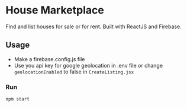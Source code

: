 # House Marketplace

Find and list houses for sale or for rent. Built with ReactJS and Firebase.

## Usage

- Make a firebase.config.js file
- Use you api key for google geolocation in .env file or change `geolocationEnabled` to false in `CreateListing.jsx`

### Run

```bash
npm start
```
